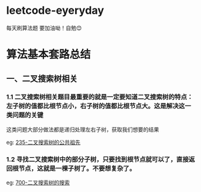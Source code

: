 # leetcode-eyeryday
每天刷算法题 要加油呦！自勉😊


# 算法基本套路总结

## 一、二叉搜索树相关

### 1.1   二叉搜索树相关题目最重要的就是一定要知道二叉搜索树的特点：左子树的值都比根节点小，右子树的值都比根节点大。这是解决这一类问题的关键

这类问题大部分做法都是递归处理左右子树，获取我们想要的结果

eg: <a href="https://leetcode-cn.com/problems/lowest-common-ancestor-of-a-binary-search-tree/">235-二叉搜索树的公共祖先</a>


### 1.2   寻找二叉搜索树中的部分子树，只要找到根节点就可以了，直接返回根节点，这就是一棵子树了。不要想复杂了。

eg: <a href="https://leetcode-cn.com/problems/search-in-a-binary-search-tree/">700-二叉搜索树的搜索</a>
